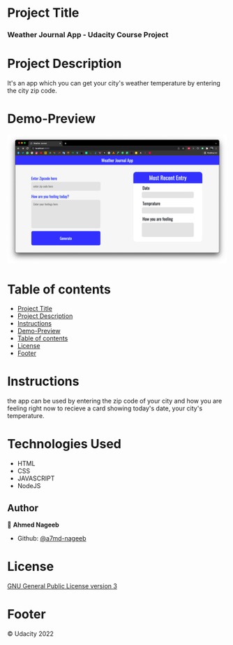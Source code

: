 
# Project Title

### Weather Journal App - Udacity Course Project

# Project Description

It's an app which you can get your city's weather temperature by entering the city zip code.

# Demo-Preview

![Screenshot](https://github.com/a7md-nageeb/Weather-Journal-App/blob/a2bef5d408379fce2cdf05d47175a8bab12eef18/Screen%20Shot%202022-01-27%20at%2012.48.32%20AM.png)


# Table of contents

- [Project Title](#project-title)
- [Project Description](#project-description)
- [Instructions](#instructions)
- [Demo-Preview](#demo-preview)
- [Table of contents](#table-of-contents)
- [License](#license)
- [Footer](#footer)

# Instructions

the app can be used by entering the zip code of your city and how you are feeling right now to recieve a card showing today's date, your city's temperature.

# Technologies Used

- HTML
- CSS
- JAVASCRIPT
- NodeJS

## Author

👤 **Ahmed Nageeb**

- Github: [@a7md-nageeb](https://github.com/a7md-nageeb)

# License

[GNU General Public License version 3](https://opensource.org/licenses/GPL-3.0)

# Footer

© Udacity 2022
